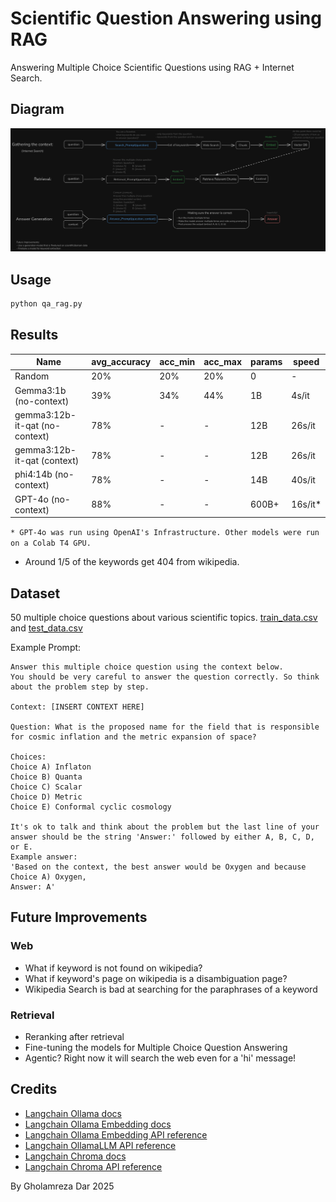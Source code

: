 # Scientific Question Answering using RAG

Answering Multiple Choice Scientific Questions using RAG + Internet Search.

## Diagram

![diagram](demos/qa_rag_diagram.png)

## Usage

```bash
python qa_rag.py
```

## Results

| Name                           | avg_accuracy | acc_min | acc_max | params | speed   |
| ------------------------------ | ------------ | ------- | ------- | ------ | ------- |
| Random                         | 20%          | 20%     | 20%     | 0      | -       |
| Gemma3:1b (no-context)         | 39%          | 34%     | 44%     | 1B     | 4s/it   |
| gemma3:12b-it-qat (no-context) | 78%          | -       | -       | 12B    | 26s/it  |
| gemma3:12b-it-qat (context)    | 78%          | -       | -       | 12B    | 26s/it  |
| phi4:14b (no-context)          | 78%          | -       | -       | 14B    | 40s/it  |
| GPT-4o (no-context)            | 88%          | -       | -       | 600B+  | 16s/it* |

`* GPT-4o was run using OpenAI's Infrastructure. Other models were run on a Colab T4 GPU.`

- Around 1/5 of the keywords get 404 from wikipedia.

## Dataset

50 multiple choice questions about various scientific topics. [train_data.csv](data/train_data.csv) and [test_data.csv](data/test_data.csv)

Example Prompt:

```text
Answer this multiple choice question using the context below.
You should be very careful to answer the question correctly. So think about the problem step by step.

Context: [INSERT CONTEXT HERE]

Question: What is the proposed name for the field that is responsible for cosmic inflation and the metric expansion of space?

Choices:
Choice A) Inflaton
Choice B) Quanta
Choice C) Scalar
Choice D) Metric
Choice E) Conformal cyclic cosmology

It's ok to talk and think about the problem but the last line of your answer should be the string 'Answer:' followed by either A, B, C, D, or E.
Example answer:
'Based on the context, the best answer would be Oxygen and because Choice A) Oxygen,
Answer: A'
```

## Future Improvements

### Web

- What if keyword is not found on wikipedia?
- What if keyword's page on wikipedia is a disambiguation page?
- Wikipedia Search is bad at searching for the paraphrases of a keyword

### Retrieval

- Reranking after retrieval
- Fine-tuning the models for Multiple Choice Question Answering
- Agentic? Right now it will search the web even for a 'hi' message!


## Credits

- [Langchain Ollama docs](https://python.langchain.com/docs/integrations/providers/ollama/)
- [Langchain Ollama Embedding docs](https://python.langchain.com/docs/integrations/text_embedding/ollama/)
- [Langchain Ollama Embedding API reference](https://python.langchain.com/api_reference/ollama/embeddings/langchain_ollama.embeddings.OllamaEmbeddings.html#langchain_ollama.embeddings.OllamaEmbeddings)
- [Langchain OllamaLLM API reference](https://python.langchain.com/api_reference/ollama/llms/langchain_ollama.llms.OllamaLLM.html#langchain_ollama.llms.OllamaLLM)
- [Langchain Chroma docs](https://python.langchain.com/docs/integrations/vectorstores/chroma/)
- [Langchain Chroma API reference](https://python.langchain.com/api_reference/chroma/vectorstores/langchain_chroma.vectorstores.Chroma.html)

By Gholamreza Dar 2025
